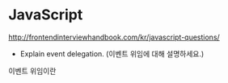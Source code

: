 # JavaScript

<http://frontendinterviewhandbook.com/kr/javascript-questions/>

* Explain event delegation. (이벤트 위임에 대해 설명하세요.)

이벤트 위임이란 
